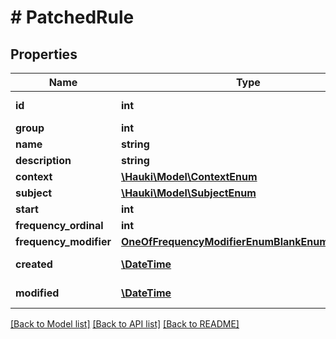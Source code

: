 # # PatchedRule

## Properties

Name | Type | Description | Notes
------------ | ------------- | ------------- | -------------
**id** | **int** |  | [optional] [readonly]
**group** | **int** |  | [optional]
**name** | **string** |  | [optional]
**description** | **string** |  | [optional]
**context** | [**\Hauki\Model\ContextEnum**](ContextEnum.md) |  | [optional]
**subject** | [**\Hauki\Model\SubjectEnum**](SubjectEnum.md) |  | [optional]
**start** | **int** |  | [optional]
**frequency_ordinal** | **int** |  | [optional]
**frequency_modifier** | [**OneOfFrequencyModifierEnumBlankEnumNullEnum**](OneOfFrequencyModifierEnumBlankEnumNullEnum.md) |  | [optional]
**created** | [**\DateTime**](\DateTime.md) |  | [optional] [readonly]
**modified** | [**\DateTime**](\DateTime.md) |  | [optional] [readonly]

[[Back to Model list]](../../README.md#models) [[Back to API list]](../../README.md#endpoints) [[Back to README]](../../README.md)
